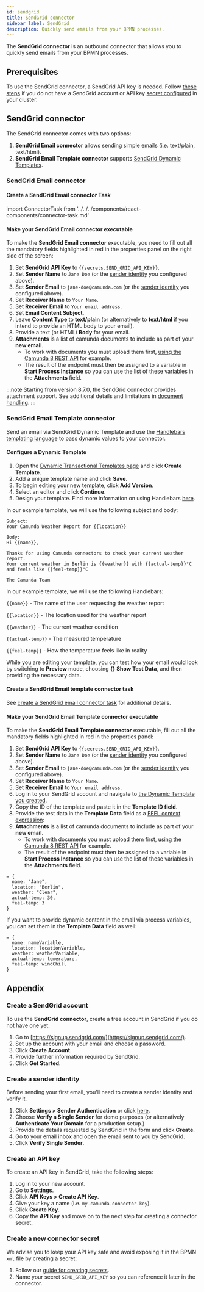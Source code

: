 ```yaml
---
id: sendgrid
title: SendGrid connector
sidebar_label: SendGrid
description: Quickly send emails from your BPMN processes.
---
```


The **SendGrid connector** is an outbound connector that allows you to quickly send emails from your BPMN processes.

## Prerequisites

To use the SendGrid connector, a SendGrid API key is needed. Follow [these steps](#appendix) if you do not have a SendGrid account or API key [secret configured](#create-a-new-connector-secret) in your cluster.

## SendGrid connector

The SendGrid connector comes with two options:

1. **SendGrid Email connector** allows sending simple emails (i.e. text/plain, text/html).
2. **SendGrid Email Template connector** supports [SendGrid Dynamic Templates](https://sendgrid.com/solutions/email-api/dynamic-email-templates/).

### SendGrid Email connector

#### Create a SendGrid Email connector Task

import ConnectorTask from '../../../components/react-components/connector-task.md'

<ConnectorTask/>

#### Make your SendGrid Email connector executable

To make the **SendGrid Email connector** executable, you need to fill out all the mandatory fields highlighted in red in the properties panel on the right side of the screen:

1. Set **SendGrid API Key** to `{{secrets.SEND_GRID_API_KEY}}`.
2. Set **Sender Name** to `Jane Doe` (or the [sender identity](#create-a-sender-identity) you configured above).
3. Set **Sender Email** to `jane-doe@camunda.com` (or the [sender identity](#create-a-sender-identity) you configured above).
4. Set **Receiver Name** to `Your Name`.
5. Set **Receiver Email** to `Your email address`.
6. Set **Email Content Subject**.
7. Leave **Content Type** to **text/plain** (or alternatively to **text/html** if you intend to provide an HTML body to your email).
8. Provide a text (or HTML) **Body** for your email.
9. **Attachments** is a list of camunda documents to include as part of your **new email**.
   - To work with documents you must upload them first, [using the Camunda 8 REST API](/apis-tools/camunda-api-rest/specifications/create-document.api.mdx) for example.
   - The result of the endpoint must then be assigned to a variable in **Start Process Instance** so you can use the list of these variables in the **Attachments** field.

:::note
Starting from version 8.7.0, the SendGrid connector provides attachment support. See additional details and limitations in [document handling](/components/concepts/document-handling.md).
:::

### SendGrid Email Template connector

Send an email via SendGrid Dynamic Template and use the [Handlebars templating language](https://handlebarsjs.com/) to pass dynamic values to your connector.

#### Configure a Dynamic Template

1. Open the [Dynamic Transactional Templates page](https://sendgrid.com/dynamic_templates) and click **Create Template**.
2. Add a unique template name and click **Save**.
3. To begin editing your new template, click **Add Version**.
4. Select an editor and click **Continue**.
5. Design your template. Find more information on using Handlebars [here](https://docs.sendgrid.com/for-developers/sending-email/using-handlebars).

In our example template, we will use the following subject and body:

```text
Subject:
Your Camunda Weather Report for {{location}}
```

```text
Body:
Hi {{name}},

Thanks for using Camunda connectors to check your current weather report.
Your current weather in Berlin is {{weather}} with {{actual-temp}}°C and feels like {{feel-temp}}°C

The Camunda Team
```

In our example template, we will use the following Handlebars:

`{{name}}` - The name of the user requesting the weather report

`{{location}}` - The location used for the weather report

`{{weather}}` - The current weather condition

`{{actual-temp}}` - The measured temperature

`{{feel-temp}}` - How the temperature feels like in reality

While you are editing your template, you can test how your email would look by switching to **Preview** mode, choosing **{} Show Test Data**, and then providing the necessary data.

#### Create a SendGrid Email template connector task

See [create a SendGrid email connector task](#create-a-sendgrid-email-connector-task) for additional details.

#### Make your SendGrid Email Template connector executable

To make the **SendGrid Email Template connector** executable, fill out all the mandatory fields highlighted in red in the properties panel:

1. Set **SendGrid API Key** to `{{secrets.SEND_GRID_API_KEY}}`.
2. Set **Sender Name** to `Jane Doe` (or the [sender identity](#create-a-sender-identity) you configured above).
3. Set **Sender Email** to `jane-doe@camunda.com` (or the [sender identity](#create-a-sender-identity) you configured above).
4. Set **Receiver Name** to `Your Name`.
5. Set **Receiver Email** to `Your email address`.
6. Log in to your SendGrid account and navigate to [the Dynamic Template you created](#configure-a-dynamic-template).
7. Copy the ID of the template and paste it in the **Template ID field**.
8. Provide the test data in the **Template Data** field as a [FEEL context expression](/components/modeler/feel/language-guide/feel-context-expressions.md):
9. **Attachments** is a list of camunda documents to include as part of your **new email**.
   - To work with documents you must upload them first, [using the Camunda 8 REST API](/apis-tools/camunda-api-rest/specifications/create-document.api.mdx) for example.
   - The result of the endpoint must then be assigned to a variable in **Start Process Instance** so you can use the list of these variables in the **Attachments** field.

```text
= {
  name: "Jane",
  location: "Berlin",
  weather: "Clear",
  actual-temp: 30,
  feel-temp: 3
}
```

If you want to provide dynamic content in the email via process variables, you can set them in the **Template Data** field as well:

```text
= {
  name: nameVariable,
  location: locationVariable,
  weather: weatherVariable,
  actual-temp: temerature,
  feel-temp: windChill
}
```

## Appendix

### Create a SendGrid account

To use the **SendGrid connector**, create a free account in SendGrid if you do not have one yet:

1. Go to [https://signup.sendgrid.com/](https://signup.sendgrid.com/).
2. Set up the account with your email and choose a password.
3. Click **Create Account**.
4. Provide further information required by SendGrid.
5. Click **Get Started**.

### Create a sender identity

Before sending your first email, you'll need to create a sender identity and verify it.

1. Click **Settings > Sender Authentication** or click [here](https://app.sendgrid.com/settings/sender_auth).
2. Choose **Verify a Single Sender** for demo purposes (or alternatively **Authenticate Your Domain** for a production setup.)
3. Provide the details requested by SendGrid in the form and click **Create**.
4. Go to your email inbox and open the email sent to you by SendGrid.
5. Click **Verify Single Sender**.

### Create an API key

To create an API key in SendGrid, take the following steps:

1. Log in to your new account.
2. Go to **Settings**.
3. Click **API Keys > Create API Key**.
4. Give your key a name (i.e. `my-camunda-connector-key`).
5. Click **Create Key**.
6. Copy the **API Key** and move on to the next step for creating a connector secret.

### Create a new connector secret

We advise you to keep your API key safe and avoid exposing it in the BPMN `xml` file by creating a secret:

1. Follow our [guide for creating secrets](/components/console/manage-clusters/manage-secrets.md).
2. Name your secret `SEND_GRID_API_KEY` so you can reference it later in the connector.
